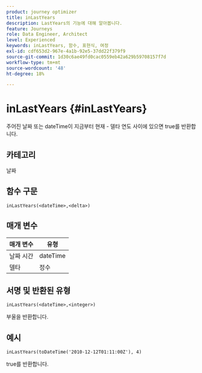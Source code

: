 ```yaml
---
product: journey optimizer
title: inLastYears
description: LastYears의 기능에 대해 알아봅니다.
feature: Journeys
role: Data Engineer, Architect
level: Experienced
keywords: inLastYears, 함수, 표현식, 여정
exl-id: cdf653d2-967e-4a1b-92e5-37dd22f379f9
source-git-commit: 1d30c6ae49fd0cac0559eb42a629b59708157f7d
workflow-type: tm+mt
source-wordcount: '48'
ht-degree: 18%

---
```


# inLastYears {#inLastYears}

주어진 날짜 또는 dateTime이 지금부터 현재 - 델타 연도 사이에 있으면 true를 반환합니다.

## 카테고리

날짜

## 함수 구문

`inLastYears(<dateTime>,<delta>)`

## 매개 변수

| 매개 변수 | 유형 |
|-----------|------------------|
| 날짜 시간 | dateTime |
| 델타 | 정수 |

## 서명 및 반환된 유형

`inLastYears(<dateTime>,<integer>)`

부울을 반환합니다.

## 예시

`inLastYears(toDateTime('2010-12-12T01:11:00Z'), 4)`

true를 반환합니다.
